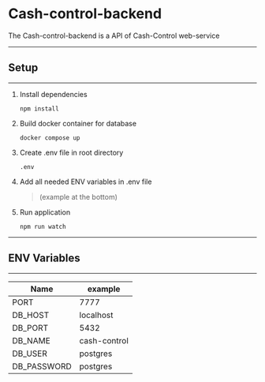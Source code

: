 # Cash-control-backend

The Cash-control-backend is a API of Cash-Control web-service

---

## Setup

---

1. Install dependencies

   `npm install`

2. Build docker container for database

   `docker compose up`

3. Create .env file in root directory

   `.env`

4. Add all needed ENV variables in .env file

   > (example at the bottom)

5. Run application

   `npm run watch`

---

## ENV Variables

---

| Name        | example      |
| ----------- | ------------ |
| PORT        | 7777         |
| DB_HOST     | localhost    |
| DB_PORT     | 5432         |
| DB_NAME     | cash-control |
| DB_USER     | postgres     |
| DB_PASSWORD | postgres     |
